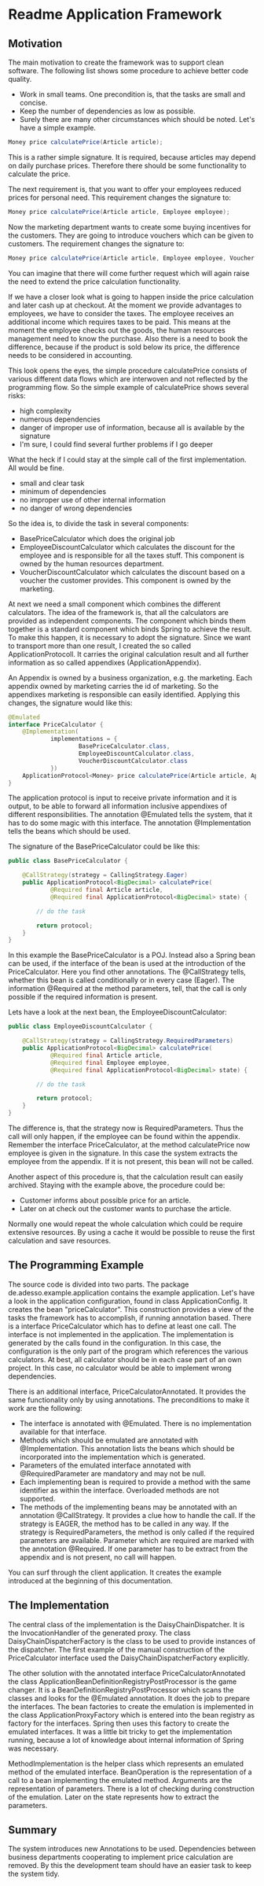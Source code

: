 # Readme Application Framework
## Motivation
The main motivation to create the framework was to support clean software. The following list shows some 
procedure to achieve better code quality.
* Work in small teams. One precondition is, that the tasks are small and concise. 
* Keep the number of dependencies as low as possible.  
* Surely there are many other circumstances which should be noted.
Let's have a simple example. 
```java
Money price calculatePrice(Article article);
```
This is a rather simple signature. It is required, because articles may depend on daily purchase prices.
Therefore there should be some functionality to calculate the price. 

The next requirement is, that you want to offer your employees reduced prices for personal need. This requirement changes the signature to:
```java
Money price calculatePrice(Article article, Employee employee);
```
Now the marketing department wants to create some buying incentives for the customers. They are going to introduce vouchers which can be given
to customers. The requirement changes the signature to:
```java
Money price calculatePrice(Article article, Employee employee, Voucher voucher);
```
You can imagine that there will come further request which will again raise the need to extend the price calculation functionality. 

If we have a closer look what is going to happen inside the price calculation and later cash up at checkout. At the moment we provide advantages to 
employees, we have to consider the taxes. The employee receives an additional income which requires taxes to be paid. This means at the moment the 
employee checks out the goods, the human resources management need to know the purchase. Also there is a need to book the difference, because if the 
product is sold below its price, the difference needs to be considered in accounting. 

This look opens the eyes, the simple procedure calculatePrice consists of various different data flows which are interwoven and not reflected by the 
programming flow. So the simple example of calculatePrice shows several risks:
* high complexity
* numerous dependencies
* danger of improper use of information, because all is available by the signature
* I'm sure, I could find several further problems if I go deeper

What the heck if I could stay at the simple call of the first implementation. All would be fine. 
* small and clear task
* minimum of dependencies
* no improper use of other internal information
* no danger of wrong dependencies

So the idea is, to divide the task in several components:
* BasePriceCalculator which does the original job
* EmployeeDiscountCalculator which calculates the discount for the employee and is responsible for all the taxes stuff. This component is owned by 
the human resources department.
* VoucherDiscountCalculator which calculates the discount based on a voucher the customer provides. This component is owned by the marketing. 

At next we need a small component which combines the different calculators. The idea of the framework is, that all the calculators are provided 
as independent components. The component which binds them together is a standard component which binds Spring to achieve the result. To make this 
happen, it is necessary to adopt the signature. Since we want to transport more than one result, I created the so called ApplicationProtocoll. 
It carries the original calculation result and all further information as so called appendixes (ApplicationAppendix). 

An Appendix is owned by a business organization, e.g. the marketing. Each appendix owned by marketing carries the id of marketing. So the 
appendixes marketing is responsible can easily identified. Applying this changes, the signature would like this:
```java
@Emulated
interface PriceCalculator {
	@Implementation(
			implementations = {
					BasePriceCalculator.class,
					EmployeeDiscountCalculator.class,
					VoucherDiscountCalculator.class
			})
    ApplicationProtocol<Money> price calculatePrice(Article article, ApplicationProtocol<Money> state);
}
```
 The application protocol is input to receive private information and it is output, to be able to forward all information inclusive appendixes of 
 different responsibilities. The annotation @Emulated tells the system, that it has to do some magic with this interface. The annotation @Implementation tells the beans which should be used. 
 
 The signature of the BasePriceCalculator could be like this:
```java
public class BasePriceCalculator {

	@CallStrategy(strategy = CallingStrategy.Eager)
	public ApplicationProtocol<BigDecimal> calculatePrice(
			@Required final Article article,
			@Required final ApplicationProtocol<BigDecimal> state) {

		// do the task

		return protocol;
	}
}
```
In this example the BasePriceCalculator is a POJ. Instead also a Spring bean can be used, if the interface of the bean is used at the introduction of the PriceCalculator. 
Here you find other annotations. The @CallStrategy tells, whether this bean is 
called conditionally or in every case (Eager). The information @Required at the
method parameters, tell, that the call is only possible if the required information is present. 

Lets have a look at the next bean, the EmployeeDiscountCalculator:
```java
public class EmployeeDiscountCalculator {

	@CallStrategy(strategy = CallingStrategy.RequiredParameters)
	public ApplicationProtocol<BigDecimal> calculatePrice(
			@Required final Article article,
			@Required final Employee employee,
			@Required final ApplicationProtocol<BigDecimal> state) {

		// do the task

		return protocol;
	}
}
```
The difference is, that the strategy now is RequiredParameters. Thus the call will
only happen, if the employee can be found within the appendix. Remember the interface PriceCalculator, at the method calculatePrice now employee is given in the signature. In this case the system extracts the employee from the appendix. If it is not present, this bean will not be called. 

Another aspect of this procedure is, that the calculation result can easily archived. Staying with the example above, the procedure could be:
- Customer informs about possible price for an article.
- Later on at check out the customer wants to purchase the article. 

Normally one would repeat the whole calculation which could be require extensive resources. By using a cache it would be possible to reuse the first calculation and save resources. 

## The Programming Example
The source code is divided into two parts. The package de.adesso.example.application contains the example application. Let's have a look in the application configuration, found in class ApplicationConfig. It creates the bean "priceCalculator". This construction provides a view of the tasks the framework has to accomplish, if running annotation based. 
There is a interface PriceCalculator which has to define at least one call. The interface is not implemented in the application. The implementation is generated by the calls found in the configuration. In this case, the configuration is the only part of the program which references the various calculators. At best, all calculator should be in each case part of an own project. In this case, no calculator would be able to implement wrong dependencies. 

There is an additional interface, PriceCalculatorAnnotated. It provides the same functionality only by using annotations. The preconditions to make it work are the following:
- The interface is annotated with @Emulated. There is no implementation available for that interface. 
- Methods which should be emulated are annotated with @Implementation. This annotation lists the beans which should be incorporated into the implementation which is generated. 
- Parameters of the emulated interface annotated with @RequiredParameter are mandatory and may not be null.
- Each implementing bean is required to provide a method with the same identifier as within the interface. Overloaded methods are not supported. 
- The methods of the implementing beans may be annotated with an annotation @CallStrategy. It provides a clue how to handle the call. If the strategy is EAGER, the method has to be called in any way. If the strategy is RequiredParameters, the method is only called if the required parameters are available. Parameter which are required are marked with the annotation @Required. If one parameter has to be extract from the appendix and is not present, no call will happen. 

You can surf through the client application. It creates the example introduced at the beginning of this documentation. 

## The Implementation
The central class of the implementation is the DaisyChainDispatcher. It is the InvocationHandler of the generated proxy. The class DaisyChainDispatcherFactory is the class to be used to provide instances of the dispatcher. The first example of the manual construction of the PriceCalculator interface used the DaisyChainDispatcherFactory explicitly. 

The other solution with the annotated interface PriceCalculatorAnnotated the class ApplicationBeanDefinitionRegistryPostProcessor is the game changer. It is a BeanDefinitionRegistryPostProcessor which scans the classes and looks for the @Emulated annotation. It does the job to prepare the interfaces. The bean factories to create the emulation is implemented in the class ApplicationProxyFactory which is entered into the bean registry as factory for the interfaces. Spring then uses this factory to create the emulated interfaces. It was a little bit tricky to get the implementation running, because a lot of knowledge about internal information of Spring was necessary. 

MethodImplementation is the helper class which represents an emulated method of the emulated interface. BeanOperation is the representation of a call to a bean implementing the emulated method. Arguments are the representation of parameters. There is a lot of checking during construction of the emulation. Later on the state represents how to extract the parameters. 


## Summary
The system introduces new Annotations to be used. Dependencies between business departments cooperating to implement price calculation are removed. By this the 
development team should have an easier task to keep the system tidy. 